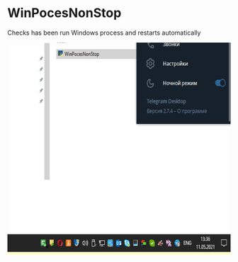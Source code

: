 # WinPocesNonStop
Checks has been run Windows process  and restarts automatically

<img src="https://github.com/progerman/WinPocesNonStop/blob/main/WinCheckProces.gif" width="640" height="480" />
